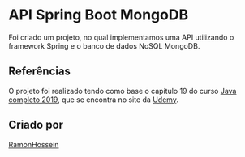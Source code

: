 # API Spring Boot MongoDB

Foi criado um projeto, no qual implementamos uma API utilizando o framework Spring e o banco de dados NoSQL MongoDB.

## Referências

O projeto foi realizado tendo como base o capítulo 19 do curso [Java completo 2019](https://www.udemy.com/course/java-curso-completo/), que se encontra no site da [Udemy](https://www.udemy.com/).

## Criado por

[RamonHossein](https://github.com/RamonHossein)
